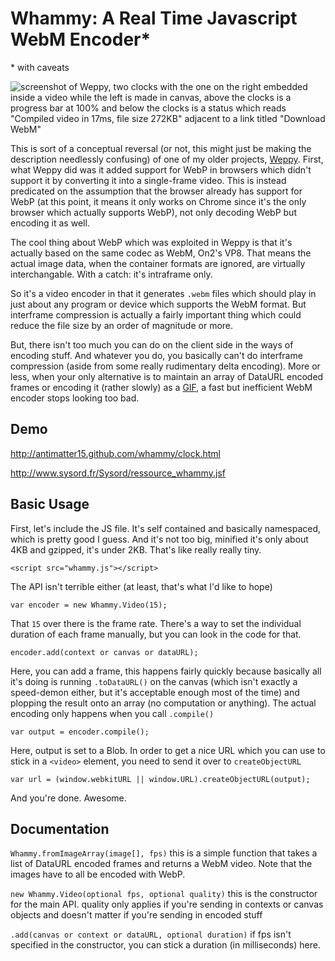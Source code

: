 # Whammy: A Real Time Javascript WebM Encoder\*

\* with caveats

![screenshot of Weppy, two clocks with the one on the right embedded inside a video while the left is made in canvas, above the clocks is a progress bar at 100% and below the clocks is a status which reads "Compiled video in 17ms, file size 272KB" adjacent to a link titled "Download WebM"](https://github.com/sysord/whammy/blob/master/screenshot.png?raw=true)

This is sort of a conceptual reversal (or not, this might just be making the description needlessly confusing) of one of my older projects, [Weppy](https://github.com/antimatter15/weppy). First, what Weppy did was it added support for WebP in browsers which didn't support it by converting it into a single-frame video. This is instead predicated on the assumption that the browser already has support for WebP (at this point, it means it only works on Chrome since it's the only browser which actually supports WebP), not only decoding WebP but encoding it as well.

The cool thing about WebP which was exploited in Weppy is that it's actually based on the same codec as WebM, On2's VP8. That means the actual image data, when the container formats are ignored, are virtually interchangable. With a catch: it's intraframe only.

So it's a video encoder in that it generates `.webm` files which should play in just about any program or device which supports the WebM format. But interframe compression is actually a fairly important thing which could reduce the file size by an order of magnitude or more. 

But, there isn't too much you can do on the client side in the ways of encoding stuff. And whatever you do, you basically can't do interframe compression (aside from some really rudimentary delta encoding). More or less, when your only alternative is to maintain an array of DataURL encoded frames or encoding it (rather slowly) as a [GIF](https://github.com/antimatter15/jsgif), a fast but inefficient WebM encoder stops looking too bad.

## Demo

http://antimatter15.github.com/whammy/clock.html

http://www.sysord.fr/Sysord/ressource_whammy.jsf

## Basic Usage

First, let's include the JS file. It's self contained and basically namespaced, which is pretty good I guess. And it's not too big, minified it's only about 4KB and gzipped, it's under 2KB. That's like really really tiny.

	<script src="whammy.js"></script>

The API isn't terrible either (at least, that's what I'd like to hope)

	var encoder = new Whammy.Video(15); 

That `15` over there is the frame rate. There's a way to set the individual duration of each frame manually, but you can look in the code for that.

	encoder.add(context or canvas or dataURL);

Here, you can add a frame, this happens fairly quickly because basically all it's doing is running `.toDataURL()` on the canvas (which isn't exactly a speed-demon either, but it's acceptable enough most of the time) and plopping the result onto an array (no computation or anything). The actual encoding only happens when you call `.compile()`

	var output = encoder.compile();

Here, output is set to a Blob. In order to get a nice URL which you can use to stick in a `<video>` element, you need to send it over to `createObjectURL`

	var url = (window.webkitURL || window.URL).createObjectURL(output);

And you're done. Awesome.

## Documentation

`Whammy.fromImageArray(image[], fps)` this is a simple function that takes a list of DataURL encoded frames and returns a WebM video. Note that the images have to all be encoded with WebP.

`new Whammy.Video(optional fps, optional quality)` this is the constructor for the main API. quality only applies if you're sending in contexts or canvas objects and doesn't matter if you're sending in encoded stuff

`.add(canvas or context or dataURL, optional duration)` if fps isn't specified in the constructor, you can stick a duration (in milliseconds) here.
